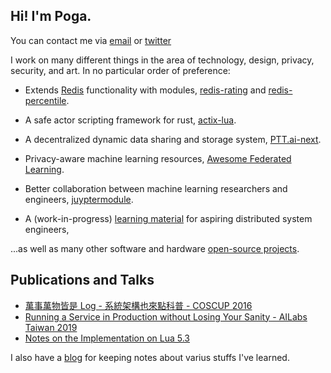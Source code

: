 ## Hi! I'm Poga.

You can contact me via [email](mailto://poga.po@gmail.com) or [twitter](https://twitter.com/devpoga)

I work on many different things in the area of technology, design, privacy, security, and art. In no particular order of preference:

* Extends [Redis](https://redis.io/) functionality with modules, [redis-rating](https://github.com/poga/redis-rating) and [redis-percentile](https://github.com/poga/redis-percentile).

* A safe actor scripting framework for rust, [actix-lua](https://github.com/poga/actix-lua).

* A decentralized dynamic data sharing and storage system, [PTT.ai-next](https://github.com/ailabstw/pttai-next).

* Privacy-aware machine learning resources, [Awesome Federated Learning](https://github.com/poga/awesome-federated-learning).

* Better collaboration between machine learning researchers and engineers, [juyptermodule](https://github.com/poga/jupytermodule).

* A (work-in-progress) [learning material](/distributed_system/) for aspiring distributed system engineers,

...as well as many other software and hardware [open-source projects](https://github.com/poga).


## Publications and Talks

* [萬事萬物皆是 Log - 系統架構也來點科普 - COSCUP 2016](https://devpoga.org/post/2016-08-20_%E8%90%AC%E4%BA%8B%E8%90%AC%E7%89%A9%E7%9A%86%E6%98%AF-log-%E7%B3%BB%E7%B5%B1%E6%9E%B6%E6%A7%8B%E4%B9%9F%E4%BE%86%E9%BB%9E%E7%A7%91%E6%99%AE/)
* [Running a Service in Production without Losing Your Sanity - AILabs Taiwan 2019](https://www.slideshare.net/slideshow/embed_code/key/weOsOfldcNyPbB)
* [Notes on the Implementation on Lua 5.3](https://poga.github.io/lua53-notes/)

I also have a [blog](/post/) for keeping notes about varius stuffs I've learned.
